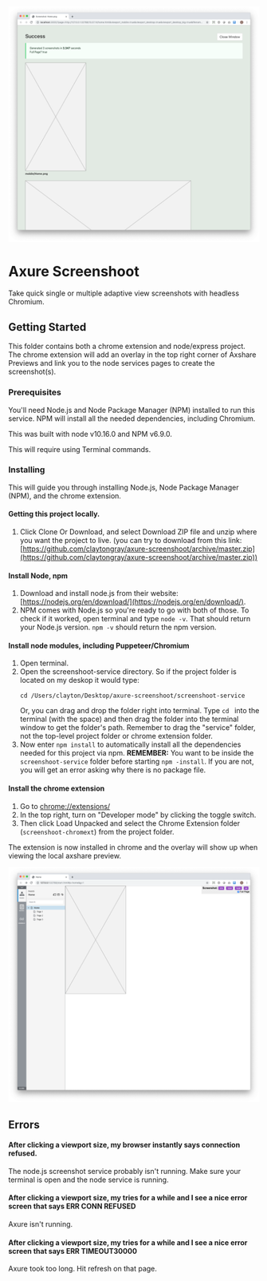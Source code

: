 ![Chrome Output](readme_assets/preview_multiple.png)

# Axure Screenshoot

Take quick single or multiple adaptive view screenshots with headless Chromium.

## Getting Started

This folder contains both a chrome extension and node/express project. 
The chrome extension will add an overlay in the top right corner of Axshare Previews and link you to the node services pages to create the screenshot(s).

### Prerequisites

You'll need Node.js and Node Package Manager (NPM) installed to run this service. NPM will install all the needed dependencies, including Chromium.

This was built with node v10.16.0 and NPM v6.9.0.

This will require using Terminal commands.


### Installing

This will guide you through installing Node.js, Node Package Manager (NPM), and the chrome extension.


#### Getting this project locally. 
1. Click Clone Or Download, and select Download ZIP file and unzip where you want the project to live. (you can try to download from this link: [https://github.com/claytongray/axure-screenshoot/archive/master.zip](https://github.com/claytongray/axure-screenshoot/archive/master.zip))


#### Install Node, npm
1. Download and install node.js from their website: [https://nodejs.org/en/download/](https://nodejs.org/en/download/).
2. NPM comes with Node.js so you're ready to go with both of those. To check if it worked, open terminal and type `node -v`. That should return your Node.js version. `npm -v` should return the npm version.


#### Install node modules, including Puppeteer/Chromium
1. Open terminal. 
2. Open the screenshoot-service directory. So if the project folder is located on my deskop it would type:
	```
	cd /Users/clayton/Desktop/axure-screenshoot/screenshoot-service
	```
	Or, you can drag and drop the folder right into terminal. Type `cd ` into the terminal (with the space) and then drag the folder into the terminal window to get the folder's path. Remember to drag the "service" folder, not the top-level project folder or chrome extension folder.
3. Now enter `npm install` to automatically install all the dependencies needed for this project via npm. 
**REMEMBER:** You want to be inside the `screenshoot-service` folder before starting `npm -install`. If you are not, you will get an error asking why there is no package file. 

#### Install the chrome extension

1. Go to [chrome://extensions/](chrome://extensions/)
2. In the top right, turn on "Developer mode" by clicking the toggle switch.
3. Then click Load Unpacked and select the Chrome Extension folder (`screenshoot-chromext`) from the project folder.

The extension is now installed in chrome and the overlay will show up when viewing the local axshare preview.

![Chrome Output](readme_assets/preview_share.png)

## Errors

#### After clicking a viewport size, my browser instantly says connection refused.
The node.js screenshot service probably isn't running. Make sure your terminal is open and the node service is running. 

#### After clicking a viewport size, my tries for a while and I see a nice error screen that says ERR CONN REFUSED
Axure isn't running. 

#### After clicking a viewport size, my tries for a while and I see a nice error screen that says ERR TIMEOUT30000
Axure took too long. Hit refresh on that page.